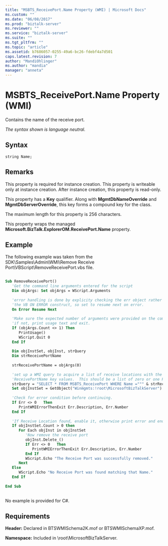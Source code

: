 ```yaml
---
title: "MSBTS_ReceivePort.Name Property (WMI) | Microsoft Docs"
ms.custom: ""
ms.date: "06/08/2017"
ms.prod: "biztalk-server"
ms.reviewer: ""
ms.service: "biztalk-server"
ms.suite: ""
ms.tgt_pltfrm: ""
ms.topic: "article"
ms.assetid: b7686057-0255-49a6-bc26-fdebf4a7d501
caps.latest.revision: 7
author: "MandiOhlinger"
ms.author: "mandia"
manager: "anneta"
---
```

# MSBTS_ReceivePort.Name Property (WMI)
Contains the name of the receive port.  
  
 *The syntax shown is language neutral.*  
  
## Syntax  
  
```
string Name;  
```  
  
## Remarks  
 This property is required for instance creation. This property is writeable only at instance creation. After instance creation, this property is read-only.  
  
 This property has a **Key** qualifier. Along with **MgmtDbNameOverride** and **MgmtDbServerOverride**, this key forms a compound key for the class.  
  
 The maximum length for this property is 256 characters.  
  
 This property wraps the managed **Microsoft.BizTalk.ExplorerOM.ReceivePort.Name** property.  
  
## Example  
 The following example was taken from the SDK\Samples\Admin\WMI\Remove Receive Port\VBScript\RemoveReceivePort.vbs file.  
  
```vb  
  
Sub RemoveReceivePort()  
   'Get the command line arguments entered for the script  
   Dim objArgs: Set objArgs = WScript.Arguments  
  
   'error handling is done by explicity checking the err object rather than using  
   'the VB ON ERROR construct, so set to resume next on error.  
   On Error Resume Next  
  
   'Make sure the expected number of arguments were provided on the command line.  
   'if not, print usage text and exit.  
   If (objArgs.Count <> 1) Then  
      PrintUsage()  
      WScript.Quit 0  
   End If  
  
   Dim objInstSet, objInst, strQuery  
   Dim strReceivePortName  
  
   strReceivePortName = objArgs(0)  
  
   'set up a WMI query to acquire a list of receive locations with the given Name and   
   'ReceivePortName key values.  This should be a list of zero or one Receive Locations.  
   strQuery = "SELECT * FROM MSBTS_ReceivePort WHERE Name =""" & strReceivePortName & """"  
   Set objInstSet = GetObject("Winmgmts:!root\MicrosoftBizTalkServer").ExecQuery(strQuery)  
  
   'Check for error condition before continuing.  
   If Err <> 0   Then  
      PrintWMIErrorThenExit Err.Description, Err.Number  
   End If  
  
   'If Receive Location found, enable it, otherwise print error and end.  
   If objInstSet.Count > 0 then  
      For Each objInst in objInstSet  
         'Now remove the receive port  
         objInst.Delete_()  
         If Err <> 0   Then  
            PrintWMIErrorThenExit Err.Description, Err.Number  
         End If  
         WScript.Echo "The Receive Port was successfully removed."  
      Next  
   Else  
      WScript.Echo "No Receive Port was found matching that Name."  
   End If  
  
End Sub  
  
```  
  
 No example is provided for C#.  
  
## Requirements  
 **Header:** Declared in BTSWMISchema2K.mof or BTSWMISchemaXP.mof.  
  
 **Namespace:** Included in \root\MicrosoftBizTalkServer.